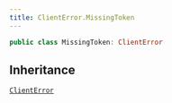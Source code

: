 ```yaml
---
title: ClientError.MissingToken
---
```


``` swift
public class MissingToken: ClientError 
```

## Inheritance

[`ClientError`](../errors/client-error)
